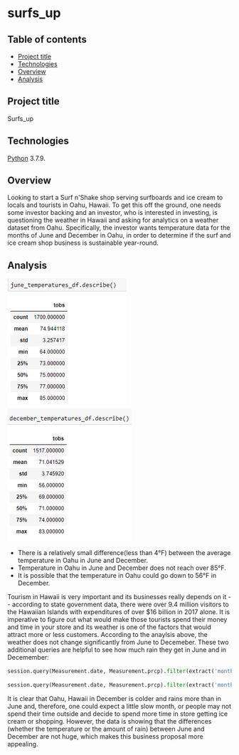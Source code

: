 # surfs_up

## Table of contents
* [Project title](#project-title)
* [Technologies](#technologies)
* [Overview](#overview)
* [Analysis](#analysis)



 
## Project title
Surfs_up

## Technologies
[Python](https://www.python.org/downloads/ "Download Python") 3.7.9.

## Overview
Looking to start a Surf n'Shake shop serving surfboards and ice cream to locals and tourists in Oahu, Hawaii. To get this off the ground, one needs some investor backing and an investor, who is interested in investing, is questioning the weather in Hawaii and asking for analytics on a weather dataset from Oahu. Specifically, the investor wants temperature data for the months of June and December in Oahu, in order to determine if the surf and ice cream shop business is sustainable year-round.


## Analysis
![](img/June_temp.png)
![](img/December_temp.png)


* There is a relatively small difference(less than 4°F) between the average temperature in Oahu in June and December.
* Temperature in Oahu in June and December does not reach over 85°F. 
* It is possible that the temperature in Oahu could go down to 56°F in December.

Tourism in Hawaii is very important and its businesses really depends on it -- according to state government data, there were over 9.4 million visitors to the Hawaiian Islands with expenditures of over $16 billion in 2017 alone. It is imperative to figure out what would make those tourists spend their money and time in your store and its weather is one of the factors that would attract more or less customers.
According to the anaylsis above, the weather does not change significantly from June to Decemeber. These two additional queries are helpful to see how much rain they get in June and in Decemember:

```python
session.query(Measurement.date, Measurement.prcp).filter(extract('month', Measurement.date) == 6).all()
```
```python
session.query(Measurement.date, Measurement.prcp).filter(extract('month', Measurement.date) == 6).all()
```
It is clear that Oahu, Hawaii in December is colder and rains more than in June and, therefore, one could expect a little slow month, or people may not spend their time outside and decide to spend more time in store getting ice cream or shopping. However, the data is showing that the differences (whether the temperature or the amount of rain) between June and December are not huge, which makes this business proposal more appealing. 

